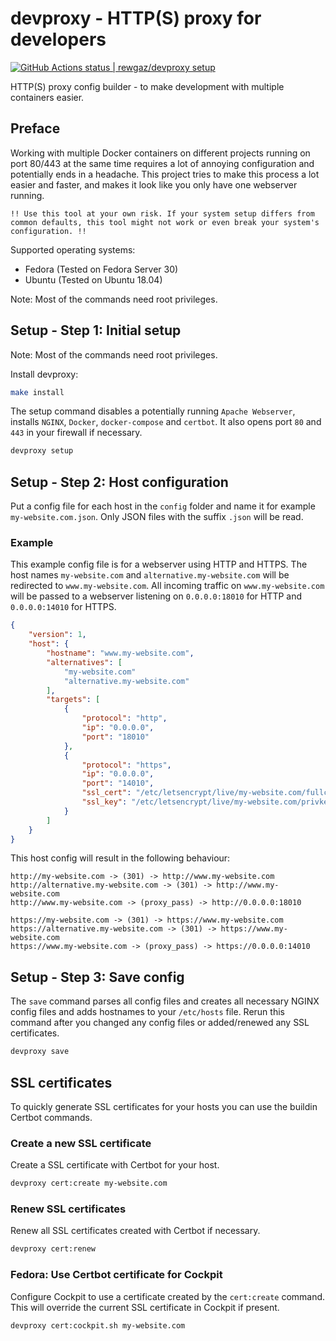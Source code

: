 # devproxy - HTTP(S) proxy for developers

[<!--lint ignore no-dead-urls-->![GitHub Actions status | rewgaz/devproxy setup](https://github.com/rewgaz/devproxy/workflows/setup/badge.svg)](https://github.com/rewgaz/devproxy/actions?workflow=setup)

HTTP(S) proxy config builder - to make development with multiple containers easier.

## Preface

Working with multiple Docker containers on different projects running on port 80/443 at the same time requires a lot of annoying configuration and potentially ends in a headache. This project tries to make this process a lot easier and faster, and makes it look like you only have one webserver running.

`!! Use this tool at your own risk. If your system setup differs from common defaults, this tool might not work or even break your system's configuration. !!`

Supported operating systems:

- Fedora (Tested on Fedora Server 30)
- Ubuntu (Tested on Ubuntu 18.04)

Note: Most of the commands need root privileges.

## Setup - Step 1: Initial setup

Note: Most of the commands need root privileges.

Install devproxy:

```bash
make install
```

The setup command disables a potentially running `Apache Webserver`, installs `NGINX`, `Docker`, `docker-compose` and `certbot`.
It also opens port `80` and `443` in your firewall if necessary.

```bash
devproxy setup
```

## Setup - Step 2: Host configuration

Put a config file for each host in the `config` folder and name it for example `my-website.com.json`. Only JSON files with the suffix `.json` will be read.

### Example

This example config file is for a webserver using HTTP and HTTPS. The host names `my-website.com` and `alternative.my-website.com` will be redirected to `www.my-website.com`. All incoming traffic on `www.my-website.com` will be passed to a webserver listening on `0.0.0.0:18010` for HTTP and `0.0.0.0:14010` for HTTPS.

```json
{
    "version": 1,
    "host": {
        "hostname": "www.my-website.com",
        "alternatives": [
            "my-website.com"
            "alternative.my-website.com"
        ],
        "targets": [
            {
                "protocol": "http",
                "ip": "0.0.0.0",
                "port": "18010"
            },
            {
                "protocol": "https",
                "ip": "0.0.0.0",
                "port": "14010",
                "ssl_cert": "/etc/letsencrypt/live/my-website.com/fullchain.pem",
                "ssl_key": "/etc/letsencrypt/live/my-website.com/privkey.pem"
            }
        ]
    }
}
```

This host config will result in the following behaviour:

```plain
http://my-website.com -> (301) -> http://www.my-website.com
http://alternative.my-website.com -> (301) -> http://www.my-website.com
http://www.my-website.com -> (proxy_pass) -> http://0.0.0.0:18010

https://my-website.com -> (301) -> https://www.my-website.com
https://alternative.my-website.com -> (301) -> https://www.my-website.com
https://www.my-website.com -> (proxy_pass) -> https://0.0.0.0:14010
```

## Setup - Step 3: Save config

The `save` command parses all config files and creates all necessary NGINX config files and adds hostnames to your `/etc/hosts` file.
Rerun this command after you changed any config files or added/renewed any SSL certificates.

```bash
devproxy save
```

## SSL certificates

To quickly generate SSL certificates for your hosts you can use the buildin Certbot commands.

### Create a new SSL certificate

Create a SSL certificate with Certbot for your host.

```bash
devproxy cert:create my-website.com
```

### Renew SSL certificates

Renew all SSL certificates created with Certbot if necessary.

```bash
devproxy cert:renew
```

### Fedora: Use Certbot certificate for Cockpit

Configure Cockpit to use a certificate created by the `cert:create` command. This will override the current SSL certificate in Cockpit if present.

```bash
devproxy cert:cockpit.sh my-website.com
```
